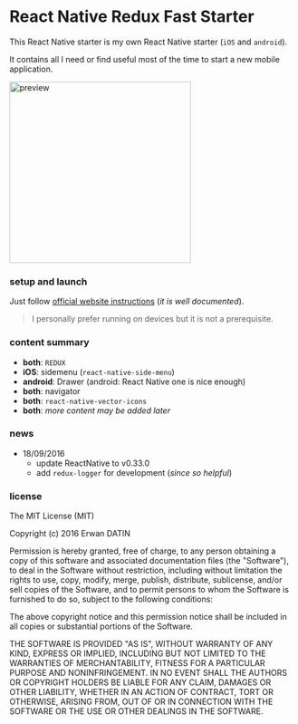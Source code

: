 React Native Redux Fast Starter
====

This React Native starter is my own React Native starter (`iOS` and `android`).

It contains all I need or find useful most of the time to start a new mobile application.

<img src="https://raw.githubusercontent.com/MacKentoch/reactNativeReduxFastStarter/master/ios-preview.gif" alt="preview" width="320px"></img>

### setup and launch

Just follow [official website instructions](https://facebook.github.io/react-native/docs/getting-started.html) (*it is well documented*).

> I personally prefer running on devices but it is not a prerequisite.


### content summary

- **both**: `REDUX`
- **iOS**: sidemenu (`react-native-side-menu`)
- **android**: Drawer (android: React Native one is nice enough)
- **both**: navigator
- **both**: `react-native-vector-icons`
- **both**: *more content may be added later*


### news
- 18/09/2016
  - update ReactNative to v0.33.0
  - add `redux-logger` for development (*since so helpful*)


### license

The MIT License (MIT)

Copyright (c) 2016 Erwan DATIN

Permission is hereby granted, free of charge, to any person obtaining a copy of this software and associated documentation files (the "Software"), to deal in the Software without restriction, including without limitation the rights to use, copy, modify, merge, publish, distribute, sublicense, and/or sell copies of the Software, and to permit persons to whom the Software is furnished to do so, subject to the following conditions:

The above copyright notice and this permission notice shall be included in all copies or substantial portions of the Software.

THE SOFTWARE IS PROVIDED "AS IS", WITHOUT WARRANTY OF ANY KIND, EXPRESS OR IMPLIED, INCLUDING BUT NOT LIMITED TO THE WARRANTIES OF MERCHANTABILITY, FITNESS FOR A PARTICULAR PURPOSE AND NONINFRINGEMENT. IN NO EVENT SHALL THE AUTHORS OR COPYRIGHT HOLDERS BE LIABLE FOR ANY CLAIM, DAMAGES OR OTHER LIABILITY, WHETHER IN AN ACTION OF CONTRACT, TORT OR OTHERWISE, ARISING FROM, OUT OF OR IN CONNECTION WITH THE SOFTWARE OR THE USE OR OTHER DEALINGS IN THE SOFTWARE.
